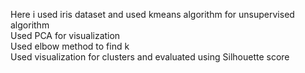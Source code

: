 Here i used iris dataset and used kmeans algorithm for unsupervised algorithm
<br>
Used PCA for visualization 
<br>
Used elbow method to find k
<br>
Used visualization for clusters and evaluated using Silhouette score
